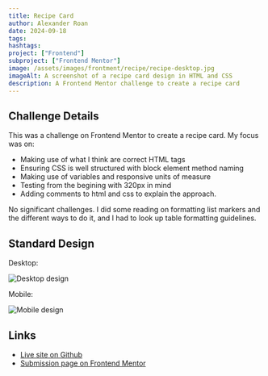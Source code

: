 ```yaml
---
title: Recipe Card
author: Alexander Roan
date: 2024-09-18
tags: 
hashtags:
project: ["Frontend"]
subproject: ["Frontend Mentor"]
image: /assets/images/frontment/recipe/recipe-desktop.jpg
imageAlt: A screenshot of a recipe card design in HTML and CSS
description: A Frontend Mentor challenge to create a recipe card
---
```


## Challenge Details

This was a challenge on Frontend Mentor to create a recipe card. My focus was on:

- Making use of what I think are correct HTML tags
- Ensuring CSS is well structured with block element method naming
- Making use of variables and responsive units of measure
- Testing from the begining with 320px in mind
- Adding comments to html and css to explain the approach.

No significant challenges. I did some reading on formatting list markers and the different ways to do it, and I had to look up table formatting guidelines.

## Standard Design

Desktop:

![Desktop design](/assets/images/frontment/recipe/recipe-desktop.jpg)

Mobile:

![Mobile design](/assets/images/frontment/recipe/recipe-mobile.jpg)

## Links

- [Live site on Github](https://dearestalexander.github.io/fm-recipe/)
- [Submission page on Frontend Mentor](https://www.frontendmentor.io/solutions/responsive-recipe-page-with-vanilla-html-and-css-bem-naming-dvaF-heJUZ)
